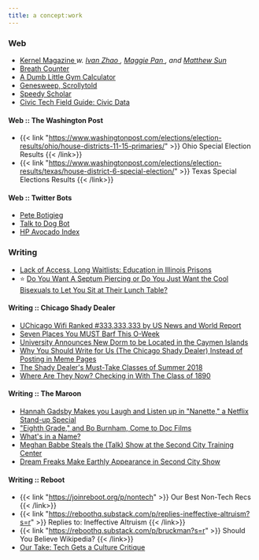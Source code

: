 ```yaml
---
title: a concept:work
---
```



### Web

- <a href = "https://www.kernelmag.io/" target="_blank"> Kernel Magazine </a>  *w. <a href = "https://ivanzhao.me/" target="_blank"> Ivan Zhao </a>, <a href = "https://www.magzipan.com/" target="_blank"> Maggie Pan </a>, and <a href = "https://sunnymatt.com/" target="_blank"> Matthew Sun </a>*
- <a href = "https://deblnia.github.io/breath-counter/" target="_blank"> Breath Counter </a> 
- <a href = "https://deblnia.github.io/gym-calculator/" target="_blank"> A Dumb Little Gym Calculator </a>
- <a href = "https://genesweep.netlify.app/" target="_blank"> Genesweep, Scrollytold </a>
- <a href="https://deblnia.github.io/speedyscholar/" target="_blank">Speedy Scholar</a>
- <a href="https://civictech.guide/civic-data/" target="_blank">Civic Tech Field Guide: Civic Data</a> 

#### Web :: The Washington Post


- {{< link "https://www.washingtonpost.com/elections/election-results/ohio/house-districts-11-15-primaries/" >}} Ohio Special Election Results  {{< /link>}}  
- {{< link "https://www.washingtonpost.com/elections/election-results/texas/house-district-6-special-election/" >}} Texas Special Elections Results {{< /link>}}  


#### Web :: Twitter Bots 

- <a href = "https://twitter.com/petebutbot" target="_blank"> Pete Botigieg </a>
- <a href="https://twitter.com/talktodogbot" target="_blank">Talk to Dog Bot</a>
- <a href="https://twitter.com/hpavocadoprice?lang=en" target="_blank">HP Avocado Index</a>


### Writing

- <a href = "https://ipmnewsroom.org/lack-of-access-long-waitlists-education-in-illinois-prisons/" target = "_blank"> Lack of Access, Long Waitlists: Education in Illinois Prisons </a> 
- ⭐  <a href = "https://reductress.com/post/do-you-want-a-septum-piercing-or-do-you-just-want-the-cool-bisexuals-to-let-you-sit-at-their-lunch-table/" target = "_blank"> Do You Want A Septum Piercing or Do You Just Want the Cool Bisexuals to Let You Sit at Their Lunch Table? </a> 

#### Writing :: Chicago Shady Dealer

- <a href = "https://chicagoshadydealer.com/index.php/2019/11/23/uchicago-wifi-ranked-333333333-by-us-news-and-world-report/" target = "_blank"> UChicago Wifi Ranked #333,333,333 by US News and World Report </a> 
- <a href = "https://chicagoshadydealer.com/index.php/2013/03/16/seven-places-you-must-barf-this-o-week/" target = "_blank"> Seven Places You MUST Barf This O-Week </a> 
- <a href = "https://chicagoshadydealer.com/index.php/2013/03/16/university-announces-new-dorm-to-be-located-in-the-cayman-islands/" target = "_blank"> University Announces New Dorm to be Located in the Caymen Islands </a>
- <a href = "https://chicagoshadydealer.com/index.php/2013/03/16/three-reasons-you-should-write-for-us-the-chicago-shady-dealer-instead-of-posting-in-the-meme-pages/" target = "_blank"> Why You Should Write for Us (The Chicago Shady Dealer) Instead of Posting in Meme Pages </a> 
- <a href = "https://chicagoshadydealer.com/index.php/2013/03/16/the-shady-dealers-must-take-classes-of-summer-2018/" target = "_blank"> The Shady Dealer's Must-Take Classes of Summer 2018 </a> 
- <a href = "https://chicagoshadydealer.com/index.php/2013/03/16/where-are-they-now-checking-in-with-the-class-of-1890/" target = "_blank"> Where Are They Now? Checking in With The Class of 1890 </a> 

#### Writing :: The Maroon
- <a href = "https://www.chicagomaroon.com/article/2018/7/15/hannah-gadsby-makes-laugh-listen-nanette-netflix-s/" target = "_blank"> Hannah Gadsby Makes you Laugh and Listen up in "Nanette," a Netflix Stand-up Special </a> 
- <a href = "https://www.chicagomaroon.com/article/2018/5/18/eighth-grade-bo-burnham-come-doc-films/" target = "_blank"> "Eighth Grade," and Bo Burnham, Come to Doc Films </a> 
- <a href = "https://www.chicagomaroon.com/article/2018/3/13/name/" target = "_blank"> What's in a Name? </a>
- <a href = "https://www.chicagomaroon.com/article/2018/2/5/second-city/" target = "_blank"> Meghan Babbe Steals the (Talk) Show at the Second City Training Center </a>
- <a href = "https://www.chicagomaroon.com/article/2017/11/7/second-city/" target = "_blank"> Dream Freaks Make Earthly Appearance in Second City Show </a> 

#### Writing :: Reboot

- {{< link "https://joinreboot.org/p/nontech" >}} Our Best Non-Tech Recs {{< /link>}}  
- {{< link "https://reboothq.substack.com/p/replies-ineffective-altruism?s=r" >}} Replies to: Ineffective Altruism {{< /link>}} 
- {{< link "https://reboothq.substack.com/p/bruckman?s=r" >}} Should You Believe Wikipedia? {{< /link>}} 
- <a href = "https://reboothq.substack.com/p/adriandaub" target = "_blank"> Our Take: Tech Gets a Culture Critique </a>  

